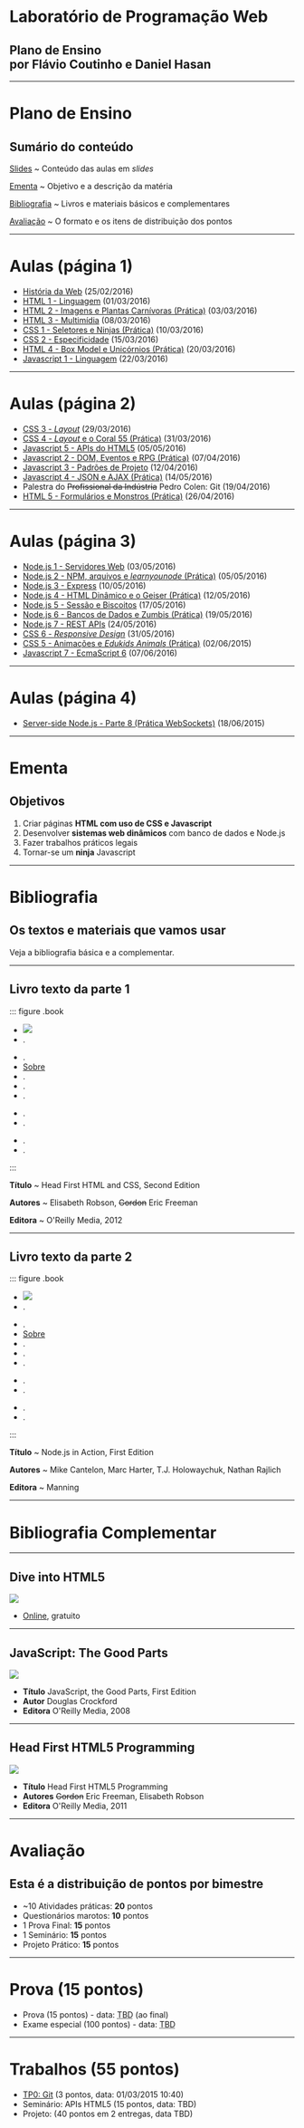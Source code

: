 <!-- {"layout": "title"} -->
# Laboratório de **Programação** Web
## Plano de Ensino<br>por **Flávio Coutinho** e **Daniel Hasan**

---
<!-- {"layout": "section-header"} -->
# Plano de Ensino

## Sumário do conteúdo

[Slides](#slides)
  ~ Conteúdo das aulas em _slides_

[Ementa](#ementa)
  ~ Objetivo e a descrição da matéria

[Bibliografia](#bibliografia)
  ~ Livros e materiais básicos e complementares

[Avaliação](#avaliacao)
  ~ O formato e os itens de distribuição dos pontos
  
<!-- {dl:.content} -->

---
<!-- {"slideHash": "slides"} -->
# Aulas (página 1)

- [História da Web](classes/intro/) (25/02/2016)
- [HTML 1 - Linguagem](classes/html1/) (01/03/2016)
- [HTML 2 - Imagens e Plantas Carnívoras (Prática)](classes/html2/) (03/03/2016)
- [HTML 3 - Multimídia](classes/html3/) (08/03/2016)
- [CSS 1 - Seletores e Ninjas (Prática)](classes/css1/) (10/03/2016)
- [CSS 2 - Especificidade](classes/css2/) (15/03/2016)
- [HTML 4 - Box Model e Unicórnios (Prática)](classes/html4/) (20/03/2016)
- [Javascript 1 - Linguagem](classes/js1/) (22/03/2016)

---
# Aulas (página 2)

- [CSS 3 - _Layout_](classes/css3/) (29/03/2016)
- [CSS 4 - _Layout_ e o Coral 55 (Prática)](classes/css4/) (31/03/2016)
- [Javascript 5 - APIs do HTML5](classes/js5/) (05/05/2016)
- [Javascript 2 - DOM, Eventos e RPG (Prática)](classes/js2/) (07/04/2016)
- [Javascript 3 - Padrões de Projeto](classes/js3/) (12/04/2016)
- [Javascript 4 - JSON e AJAX (Prática)](classes/js4/) (14/05/2016)
- Palestra do ~~Profissional da Indústria~~ Pedro Colen: Git (19/04/2016)
- [HTML 5 - Formulários e Monstros (Prática)](classes/html5/) (26/04/2016)

---
# Aulas (página 3)

- [Node.js 1 - Servidores Web](classes/ssn1/) (03/05/2016)
- [Node.js 2 - NPM, arquivos e _learnyounode_ (Prática)](classes/ssn2/)
  (05/05/2016)
- [Node.js 3 - Express](classes/ssn3/) (10/05/2016)
- [Node.js 4 - HTML Dinâmico e o Geiser (Prática)](classes/ssn4/) (12/05/2016)
- [Node.js 5 - Sessão e Biscoitos](classes/ssn5/) (17/05/2016)
- [Node.js 6 - Bancos de Dados e Zumbis (Prática)](classes/ssn6/) (19/05/2016)
- [Node.js 7 - REST APIs](classes/ssn7/) (24/05/2016)
- [CSS 6 - _Responsive Design_](classes/css6/) (31/05/2016)
- [CSS 5 - Animações e _Edukids Animals_ (Prática)](classes/css5/) (02/06/2015)
- [Javascript 7 - EcmaScript 6](classes/js7/) (07/06/2016)

---
# Aulas (página 4)

- [Server-side Node.js - Parte 8 (Prática WebSockets)](classes/ssn8/) (18/06/2015)

---
<!--
{
  "slideHash": "ementa",
  "layout": "section-header"
}
-->
# Ementa

## Objetivos

1. Criar páginas **HTML com uso de CSS e Javascript**
1. Desenvolver **sistemas web dinâmicos** com banco de dados e Node.js
1. Fazer trabalhos práticos legais
1. Tornar-se um **ninja** Javascript

<!-- {ol:.content} -->

---
<!--
{
  "slideHash": "bibliografia",
  "layout": "section-header"
}
-->
# Bibliografia

## Os textos e materiais que vamos usar

Veja a bibliografia básica e a complementar.

<!-- {p:.content} -->
---
<!-- { "styles": ["styles/classes/books.min.css"] } -->
## **Livro texto** da parte 1

::: figure .book
- ![](images/book-head-first-html-css.jpg) <!-- {.full-width.full-height} -->
- .
<!-- {ul:.hardcover_front} -->
- .
- [Sobre](http://headfirstlabs.com/books/hfhtml/) <!-- {a:.book-btn target="_blank"} -->
- .
- .
- .
<!-- {ul:.page} -->
- .
- .
<!-- {ul:.hardcover_back} -->
- .
- .
<!-- {ul:.book_spine} -->
:::

**Título**
	 ~ Head First HTML and CSS, Second Edition

**Autores**
	 ~ Elisabeth Robson, ~~Gordon~~ Eric Freeman

**Editora**
   ~ O'Reilly Media, 2012

---
## **Livro texto** da parte 2

::: figure .book
- ![](images/book-nodejs-in-action.jpg) <!-- {.full-width.full-height} -->
- .
<!-- {ul:.hardcover_front} -->
- .
- [Sobre](https://www.manning.com/books/node-js-in-action) <!-- {a:.book-btn target="_blank"} -->
- .
- .
- .
<!-- {ul:.page} -->
- .
- .
<!-- {ul:.hardcover_back} -->
- .
- .
<!-- {ul:.book_spine} -->
:::

**Título**
  ~ Node.js in Action, First Edition

**Autores**
  ~ Mike Cantelon, Marc Harter, T.J. Holowaychuk, Nathan Rajlich

**Editora**
  ~ Manning

---
# Bibliografia Complementar

---
## Dive into HTML5

<div class="book-cover-container">
  <img class="book-cover" src="images/book-dive-into-html5.png">
  <div class="book-left book-light"></div>
</div>

- [Online](http://diveintohtml5.com.br/), gratuito

---
## JavaScript: The Good Parts

<div class="book-cover-container">
  <img class="book-cover" src="images/book-js-good-parts.png">
  <div class="book-left book-light"></div>
</div>

- **Título**	JavaScript, the Good Parts, First Edition
- **Autor**	Douglas Crockford
- **Editora** O'Reilly Media, 2008

---
## Head First HTML5 Programming

<div class="book-cover-container">
  <img class="book-cover" src="images/book-head-first-html5-programming.jpg">
  <div class="book-left"></div>
</div>

- **Título**	Head First HTML5 Programming
- **Autores**	~~Gordon~~ Eric Freeman, Elisabeth Robson
- **Editora** O'Reilly Media, 2011

---
<!--
{
  "slideHash": "avaliacao",
  "layout": "section-header"
}
-->
# Avaliação

## Esta é a distribuição de pontos por bimestre

- ~10 Atividades práticas: **20** pontos
- Questionários marotos: **10** pontos
- 1 Prova Final: **15** pontos
- 1 Seminário: **15** pontos
- Projeto Prático: **15** pontos

<!-- {ul:.content} -->

---
# Prova (15 pontos)

- Prova (15 pontos) - data: <abbr title="To be defined">TBD</abbr> (ao final)
- Exame especial (100 pontos) - data: <abbr title="To be defined">TBD</abbr>

---
# Trabalhos (55 pontos)

- [TP0: Git][tp0] (3 pontos, data: 01/03/2015 10:40)
- Seminário: APIs HTML5  (15 pontos, data: TBD)
- Projeto: (40 pontos em 2 entregas, data TBD)

[tp0]: assignments/tp0
